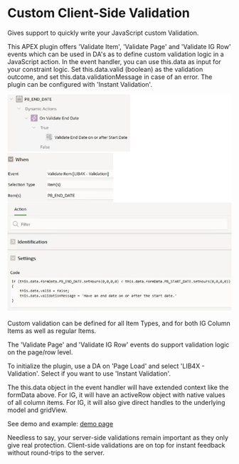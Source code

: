 # Custom Client-Side Validation
Gives support to quickly write your JavaScript custom Validation.

This APEX plugin offers 'Validate Item', 'Validate Page' and 'Validate IG Row' events which can be used in DA's as to define custom validation logic in a JavaScript action. In the event handler, you can use this.data as input for your constraint logic. Set this.data.valid (boolean) as the validation outcome, and set this.data.validationMessage in case of an error. The plugin can be configured with 'Instant Validation'.

![image](https://github.com/kekema/apex-validation/blob/main/custom-client-side-validation.jpg)

Custom validation can be defined for all Item Types, and for both IG Column Items as well as regular Items. 

The 'Validate Page' and 'Validate IG Row' events do support validation logic on the page/row level.

To initialize the plugin, use a DA on 'Page Load' and select 'LIB4X - Validation'. Select if you want to use 'Instant Validation'.

The this.data object in the event handler will have extended context like the formData above. For IG, it will have an activeRow object with native values of all column items. For IG, it will also give direct handles to the underlying model and gridView.

See demo and example: [demo page](https://apex.oracle.com/pls/apex/r/yola/demo/task-validation) 

Needless to say, your server-side validations remain important as they only give real protection. Client-side validations are on top for instant feedback without round-trips to the server.
